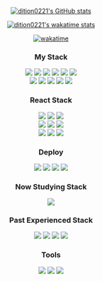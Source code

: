 <!-- [![Readme Card](https://github-readme-stats.vercel.app/api/pin/?username=dition0221&repo=Clone_Coding_Portfolio&theme=dark&hide_border=true)](https://github.com/dition0221/Clone_Coding_Portfolio) -->
<div align="center">
  
  [![dition0221's GitHub stats](https://github-readme-stats.vercel.app/api?username=dition0221&hide=prs&count_private=true&include_all_commits=true&theme=dark&hide_border=false)](https://github.com/dition0221)
  
  [![dition0221's wakatime stats](https://github-readme-stats.vercel.app/api/wakatime?username=dition0221&v=2&theme=merko&layout=compact)](https://github.com/dition0221)
  
  [![wakatime](https://wakatime.com/badge/user/8c7c2f72-e0e8-4ec6-b9a6-681ef4544e55.svg)](https://wakatime.com/@8c7c2f72-e0e8-4ec6-b9a6-681ef4544e55)
</div>

<div align="center">
  <h3>My Stack</h3>
  <div>
  <img src="https://img.shields.io/badge/HTML5-E34F26?style=flat-square&logo=HTML5&logoColor=white"/>
  <img src="https://img.shields.io/badge/CSS3-1572B6?style=flat-square&logo=CSS3&logoColor=white"/>
  <img src="https://img.shields.io/badge/JavaScript-F7DF1E?style=flat-square&logo=JavaScript&logoColor=white"/>
  <img src="https://img.shields.io/badge/Node.js-339933?style=flat-square&logo=nodedotjs&logoColor=white"/>
  <img src="https://img.shields.io/badge/Express-000000?style=flat-square&logo=express&logoColor=white"/>
  <img src="https://img.shields.io/badge/Pug-A86454?style=flat-square&logo=pug&logoColor=white"/>
  </div>
  <div>
  <img src="https://img.shields.io/badge/MongoDB-47A248?style=flat-square&logo=mongodb&logoColor=white"/>
  <img src="https://img.shields.io/badge/Mongoose-880000?style=flat-square&logo=mongoose&logoColor=white"/>
  <img src="https://img.shields.io/badge/Socket.io-010101?style=flat-square&logo=socketdotio&logoColor=white"/>
  <img src="https://img.shields.io/badge/WebRTC-333333?style=flat-square&logo=webrtc&logoColor=white"/>
  <img src="https://img.shields.io/badge/SCSS-CC6699?style=flat-square&logo=sass&logoColor=white"/>
  </div>
</div>
<div align="center">
  <h3>React Stack</h3>
  <div>
  <img src="https://img.shields.io/badge/React-61DAFB?style=flat-square&logo=react&logoColor=white"/>
  <img src="https://img.shields.io/badge/TypeScript-3178C6?style=flat-square&logo=typescript&logoColor=white"/>
  <img src="https://img.shields.io/badge/Styled Components-DB7093?style=flat-square&logo=styledcomponents&logoColor=white"/>
  </div>
  <div>
  <img src="https://img.shields.io/badge/React Router-CA4245?style=flat-square&logo=reactrouter&logoColor=white"/>
  <img src="https://img.shields.io/badge/React Query-FF4154?style=flat-square&logo=reactquery&logoColor=white"/>
  <img src="https://img.shields.io/badge/Recoil-3578E5?style=flat-square&logo=recoil&logoColor=white"/>
  </div>
  <div>
  <img src="https://img.shields.io/badge/React Hook Form-EC5990?style=flat-square&logo=reacthookform&logoColor=white"/>
  <img src="https://img.shields.io/badge/react&dash;beautiful&dash;dnd-0BAF7C?style=flat-square&logoColor=white"/>
  <img src="https://img.shields.io/badge/Framer&dash;Motion-d0e?style=flat-square&logo=framer&logoColor=white"/>
  </div>
</div>
<div align="center">
  <h3>Deploy</h3>
  <img src="https://img.shields.io/badge/MongoDB Atlas-47A248?style=flat-square&logo=mongodb&logoColor=white"/>
  <img src="https://img.shields.io/badge/Amazon S3-569A31?style=flat-square&logo=amazons3&logoColor=white"/>
  <img src="https://img.shields.io/badge/Fly.io-8b5cf6?style=flat-square&logo=&logoColor=white"/>
  <img src="https://img.shields.io/badge/gh pages-222222?style=flat-square&logo=githubpages&logoColor=white"/>
</div>
<div align="center">
  <h3>Now Studying Stack</h3>
  <div>
  <img src="https://img.shields.io/badge/Next.js-000?style=flat-square&logo=nextdotjs&logoColor=white"/>
  </div>
</div>
<div align="center">
  <h3>Past Experienced Stack</h3>
  <img src="https://img.shields.io/badge/C-A8B9CC?style=flat-square&logo=C&logoColor=white"/>
  <img src="https://img.shields.io/badge/C++-00599C?style=flat-square&logo=cplusplus&logoColor=white"/>
  <img src="https://img.shields.io/badge/R-276DC3?style=flat-square&logo=R&logoColor=white"/>
  <img src="https://img.shields.io/badge/Python-3776AB?style=flat-square&logo=python&logoColor=white"/>
</div>
<div align="center">
  <h3>Tools</h3>
  <img src="https://img.shields.io/badge/Visual Studio Code-007ACC?style=flat-square&logo=visualstudiocode&logoColor=white"/>
  <img src="https://img.shields.io/badge/GitHub-181717?style=flat-square&logo=github&logoColor=white"/>
  <img src="https://img.shields.io/badge/Git-F05032?style=flat-square&logo=git&logoColor=white"/>
</div>


<!--
**dition0221/dition0221** is a ✨ _special_ ✨ repository because its `README.md` (this file) appears on your GitHub profile.

Here are some ideas to get you started:

- 🔭 I’m currently working on ...
- 🌱 I’m currently learning ...
- 👯 I’m looking to collaborate on ...
- 🤔 I’m looking for help with ...
- 💬 Ask me about ...
- 📫 How to reach me: ...
- 😄 Pronouns: ...
- ⚡ Fun fact: ...
-->
